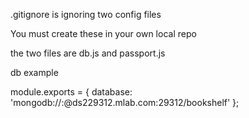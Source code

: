 .gitignore is ignoring two config files

You must create these in your own local repo

the two files are db.js and passport.js

db example

module.exports = {
database: 'mongodb://<Username>:<Password>@ds229312.mlab.com:29312/bookshelf'
};
